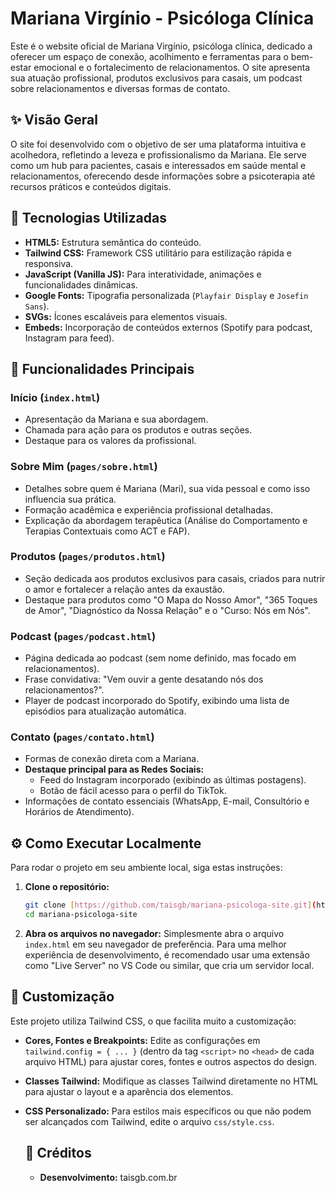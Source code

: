 # Mariana Virgínio - Psicóloga Clínica

Este é o website oficial de Mariana Virgínio, psicóloga clínica, dedicado a oferecer um espaço de conexão, acolhimento e ferramentas para o bem-estar emocional e o fortalecimento de relacionamentos. O site apresenta sua atuação profissional, produtos exclusivos para casais, um podcast sobre relacionamentos e diversas formas de contato.

## ✨ Visão Geral

O site foi desenvolvido com o objetivo de ser uma plataforma intuitiva e acolhedora, refletindo a leveza e profissionalismo da Mariana. Ele serve como um hub para pacientes, casais e interessados em saúde mental e relacionamentos, oferecendo desde informações sobre a psicoterapia até recursos práticos e conteúdos digitais.

## 🚀 Tecnologias Utilizadas

* **HTML5:** Estrutura semântica do conteúdo.
* **Tailwind CSS:** Framework CSS utilitário para estilização rápida e responsiva.
* **JavaScript (Vanilla JS):** Para interatividade, animações e funcionalidades dinâmicas.
* **Google Fonts:** Tipografia personalizada (`Playfair Display` e `Josefin Sans`).
* **SVGs:** Ícones escaláveis para elementos visuais.
* **Embeds:** Incorporação de conteúdos externos (Spotify para podcast, Instagram para feed).

## 🎯 Funcionalidades Principais

### Início (`index.html`)
* Apresentação da Mariana e sua abordagem.
* Chamada para ação para os produtos e outras seções.
* Destaque para os valores da profissional.

### Sobre Mim (`pages/sobre.html`)
* Detalhes sobre quem é Mariana (Mari), sua vida pessoal e como isso influencia sua prática.
* Formação acadêmica e experiência profissional detalhadas.
* Explicação da abordagem terapêutica (Análise do Comportamento e Terapias Contextuais como ACT e FAP).

### Produtos (`pages/produtos.html`)
* Seção dedicada aos produtos exclusivos para casais, criados para nutrir o amor e fortalecer a relação antes da exaustão.
* Destaque para produtos como "O Mapa do Nosso Amor", "365 Toques de Amor", "Diagnóstico da Nossa Relação" e o "Curso: Nós em Nós".

### Podcast (`pages/podcast.html`)
* Página dedicada ao podcast (sem nome definido, mas focado em relacionamentos).
* Frase convidativa: "Vem ouvir a gente desatando nós dos relacionamentos?".
* Player de podcast incorporado do Spotify, exibindo uma lista de episódios para atualização automática.

### Contato (`pages/contato.html`)
* Formas de conexão direta com a Mariana.
* **Destaque principal para as Redes Sociais:**
    * Feed do Instagram incorporado (exibindo as últimas postagens).
    * Botão de fácil acesso para o perfil do TikTok.
* Informações de contato essenciais (WhatsApp, E-mail, Consultório e Horários de Atendimento).

## ⚙️ Como Executar Localmente

Para rodar o projeto em seu ambiente local, siga estas instruções:

1.  **Clone o repositório:**
    ```bash
    git clone [https://github.com/taisgb/mariana-psicologa-site.git](https://github.com/taisgb/mariana-psicologa-site.git)
    cd mariana-psicologa-site
    ```
2.  **Abra os arquivos no navegador:**
    Simplesmente abra o arquivo `index.html` em seu navegador de preferência. Para uma melhor experiência de desenvolvimento, é recomendado usar uma extensão como "Live Server" no VS Code ou similar, que cria um servidor local.


## 🎨 Customização

Este projeto utiliza Tailwind CSS, o que facilita muito a customização:

* **Cores, Fontes e Breakpoints:** Edite as configurações em `tailwind.config = { ... }` (dentro da tag `<script>` no `<head>` de cada arquivo HTML) para ajustar cores, fontes e outros aspectos do design.
* **Classes Tailwind:** Modifique as classes Tailwind diretamente no HTML para ajustar o layout e a aparência dos elementos.
* **CSS Personalizado:** Para estilos mais específicos ou que não podem ser alcançados com Tailwind, edite o arquivo `css/style.css`.

  ## 🤝 Créditos
  * **Desenvolvimento:** taisgb.com.br
